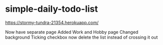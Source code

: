 # simple-daily-todo-list

https://stormy-tundra-21354.herokuapp.com/

Now have separate page
Added Work and Hobby page
Changed background
Ticking checkbox now delete the list instead of crossing it out
